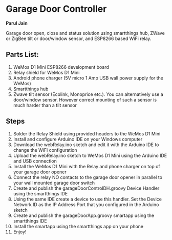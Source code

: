 # Garage Door Controller
**Parul Jain**

Garage door open, close and status solution using smartthings hub, ZWave or ZigBee tilt or door/window sensor, and ESP8266 based WiFi relay.

## Parts List:

1. WeMos D1 Mini ESP8266 development board
2. Relay shield for WeMos D1 Mini
3. Android phone charger (5V micro 1 Amp USB wall power supply for the WeMos)
4. Smartthings hub
5. Zwave tilt sensor (Ecolink, Monoprice etc.). You can alternatively use a door/window sensor. However correct mounting of such a sensor is much harder than a tilt sensor

## Steps

1. Solder the Relay Shield using provided headers to the WeMos D1 Mini
2. Install and configure Arduino IDE on your Windows computer
3. Download the webRelay.ino sketch and edit it with the Arduino IDE to change the WiFi configuration
3. Upload the webRelay.ino sketch to WeMos D1 Mini using the Arduino IDE and USB connection
4. Install the WeMos D1 Mini with the Relay and phone charger on top of your garage door opener
5. Connect the relay NO contacts to the garage door opener in parallel to your wall mounted garage door switch
6. Create and publish the garageDoorControlDH.groovy Device Handler using the smartthings IDE
7. Using the same IDE create a device to use this handler. Set the Device Network ID as the IP Address:Port that you configured in the Arduino sketch
8. Create and publish the garageDoorApp.groovy smartapp using the smartthings IDE
9. Install the smartapp using the smartthings app on your phone
10. Enjoy!

